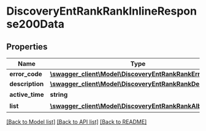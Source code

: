 # DiscoveryEntRankRankInlineResponse200Data

## Properties
Name | Type | Description | Notes
------------ | ------------- | ------------- | -------------
**error_code** | [**\swagger_client\Model\DiscoveryEntRankRankErrorCode**](DiscoveryEntRankRankErrorCode.md) |  | 
**description** | [**\swagger_client\Model\DiscoveryEntRankRankDescription**](DiscoveryEntRankRankDescription.md) |  | 
**active_time** | **string** | 生成时间 | [optional] 
**list** | [**\swagger_client\Model\DiscoveryEntRankRankAlbum[]**](DiscoveryEntRankRankAlbum.md) | 实时热点词 | [optional] 

[[Back to Model list]](../README.md#documentation-for-models) [[Back to API list]](../README.md#documentation-for-api-endpoints) [[Back to README]](../README.md)

